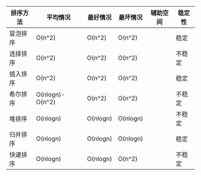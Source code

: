 | 排序方法 | 平均情况            |最好情况| 最坏情况     | 辅助空间| 稳定性 |
|------|-----------------|---|----------|---|-----|
| 冒泡排序 | O(n^2)          |   O(n^2)  | O(n^2)   |     | 稳定  |
| 选择排序 | O(n^2)          | O(n^2)    | O(n^2)   |     | 不稳定 |
| 插入排序 | O(n^2)          | O(n^2)    | O(n^2)   |     | 稳定  |
| 希尔排序 | O(nlogn)-O(n^2) |  O(n^2)   | O(n^2)   |     | 不稳定 |
| 堆排序  |    O(nlogn)             |   O(nlogn) | O(nlogn) |     | 不稳定 |
| 归并排序 |  O(nlogn)               |   O(nlogn) | O(nlogn) |     | 稳定  |
| 快速排序 |    O(nlogn)             |  O(nlogn)  | O(n^2)   |     | 不稳定 |